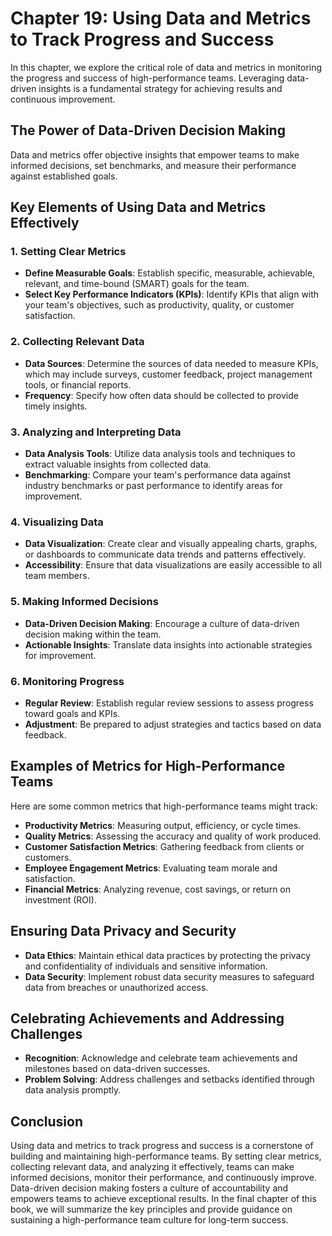 Chapter 19: Using Data and Metrics to Track Progress and Success
================================================================

In this chapter, we explore the critical role of data and metrics in monitoring the progress and success of high-performance teams. Leveraging data-driven insights is a fundamental strategy for achieving results and continuous improvement.

The Power of Data-Driven Decision Making
----------------------------------------

Data and metrics offer objective insights that empower teams to make informed decisions, set benchmarks, and measure their performance against established goals.

Key Elements of Using Data and Metrics Effectively
--------------------------------------------------

### **1. Setting Clear Metrics**

* **Define Measurable Goals**: Establish specific, measurable, achievable, relevant, and time-bound (SMART) goals for the team.
* **Select Key Performance Indicators (KPIs)**: Identify KPIs that align with your team's objectives, such as productivity, quality, or customer satisfaction.

### **2. Collecting Relevant Data**

* **Data Sources**: Determine the sources of data needed to measure KPIs, which may include surveys, customer feedback, project management tools, or financial reports.
* **Frequency**: Specify how often data should be collected to provide timely insights.

### **3. Analyzing and Interpreting Data**

* **Data Analysis Tools**: Utilize data analysis tools and techniques to extract valuable insights from collected data.
* **Benchmarking**: Compare your team's performance data against industry benchmarks or past performance to identify areas for improvement.

### **4. Visualizing Data**

* **Data Visualization**: Create clear and visually appealing charts, graphs, or dashboards to communicate data trends and patterns effectively.
* **Accessibility**: Ensure that data visualizations are easily accessible to all team members.

### **5. Making Informed Decisions**

* **Data-Driven Decision Making**: Encourage a culture of data-driven decision making within the team.
* **Actionable Insights**: Translate data insights into actionable strategies for improvement.

### **6. Monitoring Progress**

* **Regular Review**: Establish regular review sessions to assess progress toward goals and KPIs.
* **Adjustment**: Be prepared to adjust strategies and tactics based on data feedback.

Examples of Metrics for High-Performance Teams
----------------------------------------------

Here are some common metrics that high-performance teams might track:

* **Productivity Metrics**: Measuring output, efficiency, or cycle times.
* **Quality Metrics**: Assessing the accuracy and quality of work produced.
* **Customer Satisfaction Metrics**: Gathering feedback from clients or customers.
* **Employee Engagement Metrics**: Evaluating team morale and satisfaction.
* **Financial Metrics**: Analyzing revenue, cost savings, or return on investment (ROI).

Ensuring Data Privacy and Security
----------------------------------

* **Data Ethics**: Maintain ethical data practices by protecting the privacy and confidentiality of individuals and sensitive information.
* **Data Security**: Implement robust data security measures to safeguard data from breaches or unauthorized access.

Celebrating Achievements and Addressing Challenges
--------------------------------------------------

* **Recognition**: Acknowledge and celebrate team achievements and milestones based on data-driven successes.
* **Problem Solving**: Address challenges and setbacks identified through data analysis promptly.

Conclusion
----------

Using data and metrics to track progress and success is a cornerstone of building and maintaining high-performance teams. By setting clear metrics, collecting relevant data, and analyzing it effectively, teams can make informed decisions, monitor their performance, and continuously improve. Data-driven decision making fosters a culture of accountability and empowers teams to achieve exceptional results. In the final chapter of this book, we will summarize the key principles and provide guidance on sustaining a high-performance team culture for long-term success.
